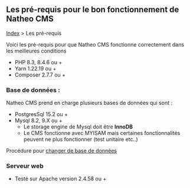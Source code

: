 ## Les pré-requis pour le bon fonctionnement de Natheo CMS

[Index](../../index.md) > Les pré-requis

Voici les pré-requis pour que Natheo CMS fonctionne correctement dans les meilleures conditions

* PHP 8.3, 8.4.6 ou +
* Yarn 1.22.19 ou +
* Composer 2.7.7 ou +

### Base de données :
Natheo CMS prend en charge plusieurs bases de données qui sont :
    
* PostgresSql 15.2 ou +
* Mysql 8.2, 9.X ou +
  * Le storage engine de Mysql doit être **InnoDB**
  * Le CMS fonctionne avec MYISAM mais certaines fonctionnalités peuvent ne plus fonctionner (test unitaire etc..)

Procédure pour [changer de base de données](bdd.md)

### Serveur web
 * Testé sur Apache version 2.4.58 ou +
